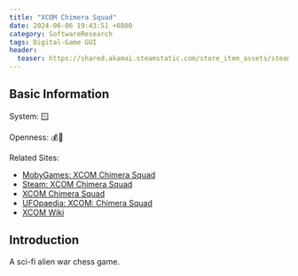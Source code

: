 ```yaml
---
title: "XCOM Chimera Squad"
date: 2024-06-06 19:43:51 +0800
category: SoftwareResearch
tags: Digital-Game GUI
header:
  teaser: https://shared.akamai.steamstatic.com/store_item_assets/steam/apps/882100/header.jpg?t=1603903072
---
```


## Basic Information

System: 🪟

Openness: 💰📕

Related Sites:

* [MobyGames: XCOM Chimera Squad](https://www.mobygames.com/game/144869/xcom-chimera-squad/)
* [Steam: XCOM Chimera Squad](https://store.steampowered.com/app/882100/XCOM_Chimera_Squad/)
* [XCOM Chimera Squad](https://www.xcom.com/chimera-squad/)
* [UFOpaedia: XCOM: Chimera Squad](https://www.ufopaedia.org/index.php?title=XCOM:_Chimera_Squad)
* [XCOM Wiki](https://xcom.fandom.com/wiki/XCOM_Wiki)

## Introduction

A sci-fi alien war chess game.
